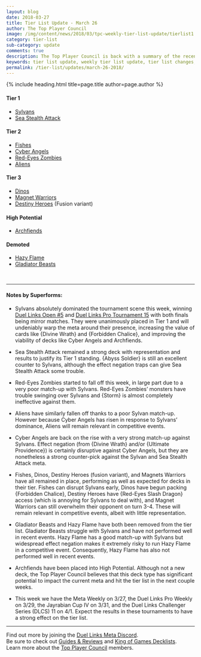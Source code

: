 ```yaml
---
layout: blog
date: 2018-03-27
title: Tier List Update - March 26
author: The Top Player Council
image: /img/content/news/2018/03/tpc-weekly-tier-list-update/tierlist1.jpg
category: tier-list
sub-category: update
comments: true
description: The Top Player Council is back with a summary of the recent tier list update. Check out their decissions and reasoning to stay relevant in the current meta. This update includes changes to Sylvans, Red-Eyes Zombies, Aliens, Cyber Angels, Gladiator Beasts, Hazy Flame and Archfiends.
keywords: tier list update, weekly tier list update, tier list changes, buffs, nerfs, march 26 2018
permalink: /tier-list/updates/march-26-2018/
---
```


{% include heading.html title=page.title author=page.author %}

#### Tier 1
* [Sylvans](/tier-list/deck-types/sylvans/) 
* [Sea Stealth Attack](/tier-list/deck-types/sea-stealth-attack/)

#### Tier 2
* [Fishes](/tier-list/deck-types/fishes/) 
* [Cyber Angels](/tier-list/deck-types/cyber-angels/) 
* [Red-Eyes Zombies](/tier-list/deck-types/red-eyes-zombies/) 
* [Aliens](/tier-list/deck-types/aliens/) 

#### Tier 3
* [Dinos](/tier-list/deck-types/dinos/) 
* [Magnet Warriors](/tier-list/deck-types/magnet-warriors/) 
* [Destiny Heroes](/tier-list/deck-types/destiny-heroes/) (Fusion variant)

#### High Potential
* [Archfiends](/tier-list/deck-types/archfiends/) 

#### Demoted
* [Hazy Flame](/tier-list/deck-types/hazy-flame/)  
* [Gladiator Beasts](/tier-list/deck-types/gladiator-beasts/)

<br>

---

#### Notes by Superforms:  

* Sylvans absolutely dominated the tournament scene this week, winning [Duel Links Open #5](/tournaments/duel-links-open/5/report/) and [Duel Links Pro Tournament 15](/tournaments/duel-links-pro/15/report/) with both finals being mirror matches. They were unanimously placed in Tier 1 and will undeniably warp the meta around their presence, increasing the value of cards like {Divine Wrath} and {Forbidden Chalice}, and improving the viability of decks like Cyber Angels and Archfiends.  

* Sea Stealth Attack remained a strong deck with representation and results to justify its Tier 1 standing. {Abyss Soldier} is still an excellent counter to Sylvans, although the effect negation traps can give Sea Stealth Attack some trouble.  

* Red-Eyes Zombies started to fall off this week, in large part due to a very poor match-up with Sylvans. Red-Eyes Zombies’ monsters have trouble swinging over Sylvans and {Storm} is almost completely ineffective against them.  

* Aliens have similarly fallen off thanks to a poor Sylvan match-up. However because Cyber Angels has risen in response to Sylvans’ dominance, Aliens will remain relevant in competitive events.  

* Cyber Angels are back on the rise with a very strong match-up against Sylvans. Effect negation (from {Divine Wrath} and/or {Ultimate Providence}) is certainly disruptive against Cyber Angels, but they are nonetheless a strong counter-pick against the Sylvan and Sea Stealth Attack meta.  

* Fishes, Dinos, Destiny Heroes (fusion variant), and Magnets Warriors have all remained in place, performing as well as expected for decks in their tier. Fishes can disrupt Sylvans early, Dinos have begun packing {Forbidden Chalice}, Destiny Heroes have {Red-Eyes Slash Dragon} access (which is annoying for Sylvans to deal with), and Magnet Warriors can still overwhelm their opponent on turn 3-4. These will remain relevant in competitive events, albeit with little representation.  

* Gladiator Beasts and Hazy Flame have both been removed from the tier list. Gladiator Beasts struggle with Sylvans and have not performed well in recent events. Hazy Flame has a good match-up with Sylvans but widespread effect negation makes it extremely risky to run Hazy Flame in a competitive event. Consequently, Hazy Flame has also not performed well in recent events.  

* Archfiends have been placed into High Potential. Although not a new deck, the Top Player Council believes that this deck type has significant potential to impact the current meta and hit the tier list in the next couple weeks.  

* This week we have the Meta Weekly on 3/27, the Duel Links Pro Weekly on 3/29, the Jayrabian Cup IV on 3/31, and the Duel Links Challenger Series (DLCS) 11 on 4/1. Expect the results in these tournaments to have a strong effect on the tier list.  

---

Find out more by joining the [Duel Links Meta Discord](/discord/).  
Be sure to check out [Guides & Reviews](/guides-and-reviews/) and [King of Games Decklists](/top-decks/).  
Learn more about the [Top Player Council](/top-player-council/) members.   
